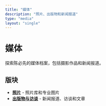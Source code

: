 ```yaml
---
title: "媒体"
description: "照片、出版物和新闻报道"
type: "media"
layout: "single"
---
```


# 媒体

探索陈必先的媒体档案，包括摄影作品和新闻报道。

## 版块

- **[照片](/zh/media/photos/)** - 照片库和专业图片
- **[出版物与访谈](/zh/media/publications/)** - 新闻报道、访谈和文章